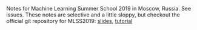 Notes for Machine Learning Summer School 2019 in Moscow, Russia. See issues.
These notes are selective and a little sloppy, but checkout the official git repository for MLSS2019: [slides](https://github.com/mlss-skoltech/lectures), [tutorial](https://github.com/mlss-skoltech/tutorials)
